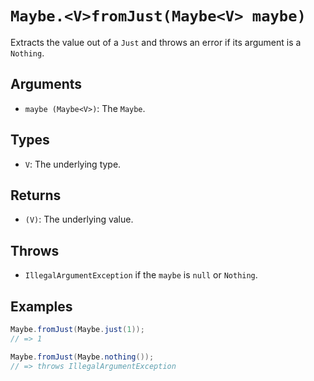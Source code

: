 # `Maybe.<V>fromJust(Maybe<V> maybe)`

Extracts the value out of a `Just` and throws an error if its argument is a `Nothing`.

## Arguments

* `maybe (Maybe<V>)`: The `Maybe`.

## Types

* `V`: The underlying type.

## Returns

* `(V)`: The underlying value.

## Throws

* `IllegalArgumentException` if the `maybe` is `null` or `Nothing`.

## Examples

```java
Maybe.fromJust(Maybe.just(1));
// => 1

Maybe.fromJust(Maybe.nothing());
// => throws IllegalArgumentException
```
